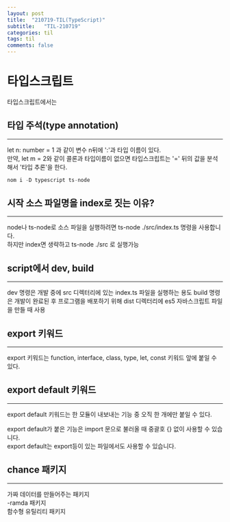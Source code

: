 ```yaml
---
layout: post
title:  "210719-TIL(TypeScript)"
subtitle:   "TIL-210719"
categories: til
tags: til
comments: false
---
```


# 타입스크립트

타입스크립트에서는 

## 타입 주석(type annotation)
---
let n: number = 1 과 같이 변수 n뒤에 ':'과 타입 이름이 있다.    
만약, let m = 2와 같이 콜론과 타입이름이 없으면 타입스크립트는 '=' 뒤의 값을 분석해서 '타입 추론'을 한다.

```javascript
nom i -D typescript ts-node
```

## 시작 소스 파일명을 index로 짓는 이유?
---
node나 ts-node로 소스 파일을 실행하려면 ts-node ./src/index.ts 명령을 사용합니다.   
하지만 index면 생략하고 ts-node ./src	로 실행가능


## script에서 dev, build
---
dev 명령은 개발 중에 src 디렉터리에 있는 index.ts 파일을 실행하는 용도
build 명령은 개발이 완료된 후 프로그램을 배포하기 위해 dist 디렉터리에 es5 자바스크립트 파일을 만들 때 사용


## export 키워드
---
export 키워드는 function, interface, class, type, let, const 키워드 앞에 붙일 수 있다.

## export default 키워드
---
export default 키워드는 한 모듈이 내보내는 기능 중 오직 한 개에만 붙일 수 있다. 

export default가 붙은 기능은 import 문으로 불러올 때 중괄호 {} 없이 사용할 수 있습니다.     
export default는 export등이 있는 파일에서도 사용할 수 있습니다.

## chance 패키지
---
가짜 데이터를 만들어주는 패키지     
-ramda 패키지   
함수형 유틸리티 패키지
